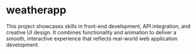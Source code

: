 # weatherapp
This project showcases skills in front-end development, API integration, and creative UI design. It combines functionality and animation to deliver a smooth, interactive experience that reflects real-world web application development.
